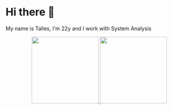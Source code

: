 <h1> Hi there 👋</h1>

My name is Talles, I'm 22y and I work with System Analysis

<div align="center">
  <a href="https://github.com/tallessouza">
  <img height="180em" src="https://github-readme-stats.vercel.app/api?username=tallessouza&show_icons=true&theme=dracula&include_all_commits=true&count_private=true"/>
  <img height="180em" src="https://github-readme-stats.vercel.app/api/top-langs/?username=tallessouza&layout=compact&langs_count=7&theme=dracula"/>
</div>

